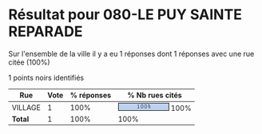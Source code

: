 # Résultat pour 080-LE PUY SAINTE REPARADE

Sur l'ensemble de la ville il y a eu 1 réponses dont 1 réponses avec une rue citée (100%)

1 points noirs identifiés

| Rue | Vote | % réponses | % Nb rues cités|
|-----|------|------------|----------------|
| VILLAGE | 1 | 100% | <img src="../../img/bar_100.gif" />&nbsp;100%|
| **Total** | 1 | 100% | 100%|
